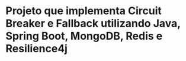 # Projeto que implementa Circuit Breaker e Fallback utilizando Java, Spring Boot, MongoDB, Redis e Resilience4j
